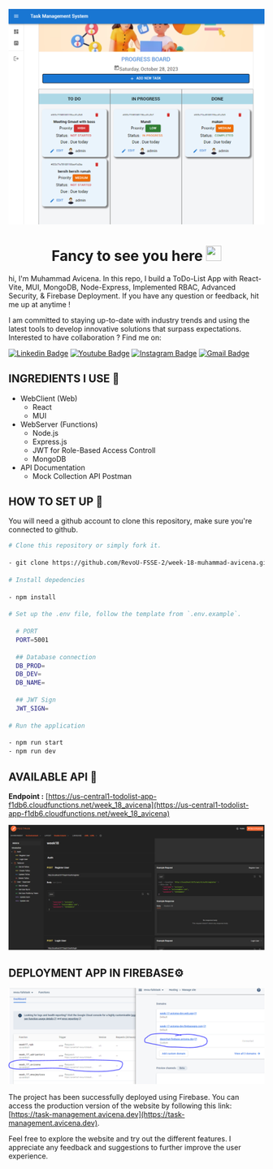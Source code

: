 ![Main](/assets-github/dashboard.png)

<h1 align="center">Fancy to see you here <img src="https://raw.githubusercontent.com/muhammad-avicena/profile/master/wave.gif" width="30px" height="30px" /> </h1>

hi, I'm Muhammad Avicena. In this repo, I build a ToDo-List App with React-Vite, MUI, MongoDB, Node-Express, Implemented RBAC, Advanced Security, & Firebase Deployment. If you have any question or feedback, hit me up at anytime !

I am committed to staying up-to-date with industry trends and using the latest tools to develop innovative solutions that surpass expectations.
Interested to have collaboration ? Find me on:

[![Linkedin Badge](https://img.shields.io/badge/-Muhammad_Avicena-blue?style=flat-square&logo=Linkedin&logoColor=white)](https://www.linkedin.com/in/muhammad-avicena/)
[![Youtube Badge](https://img.shields.io/badge/-Muhammad_Avicena-darkred?style=flat-square&logo=youtube&logoColor=white)](https://www.youtube.com/@MuhammadAvicena)
[![Instagram Badge](https://img.shields.io/badge/-ryuhideaki.dev-purple?style=flat-square&logo=instagram&logoColor=white)](https://www.instagram.com/ryuhideaki.dev/)
[![Gmail Badge](https://img.shields.io/badge/-cenarahmant.dev@gmail.com-c14438?style=flat-square&logo=Gmail&logoColor=white)](mailto:cenarahmant.dev@gmail.com)

## INGREDIENTS I USE 📜

- WebClient (Web)
  - React
  - MUI
- WebServer (Functions)
  - Node.js
  - Express.js
  - JWT for Role-Based Access Controll
  - MongoDB
- API Documentation
  - Mock Collection API Postman

## HOW TO SET UP 📰

You will need a github account to clone this repository, make sure you're connected to github.

```bash
# Clone this repository or simply fork it.

- git clone https://github.com/RevoU-FSSE-2/week-18-muhammad-avicena.git

# Install depedencies

- npm install

# Set up the .env file, follow the template from `.env.example`.

  # PORT
  PORT=5001

  ## Database connection
  DB_PROD=
  DB_DEV=
  DB_NAME=

  ## JWT Sign
  JWT_SIGN=

# Run the application

- npm run start
- npm run dev
```

## AVAILABLE API 📰

**Endpoint :** [https://us-central1-todolist-app-f1db6.cloudfunctions.net/week_18_avicena](https://us-central1-todolist-app-f1db6.cloudfunctions.net/week_18_avicena)

![week-18](./assets-github/api.png)

## DEPLOYMENT APP IN FIREBASE⚙️

![Alt text](./assets-github/firebase.png)

The project has been successfully deployed using Firebase. You can access the production version of the website by following this link: [https://task-management.avicena.dev](https://task-management.avicena.dev).

Feel free to explore the website and try out the different features. I appreciate any feedback and suggestions to further improve the user experience.
